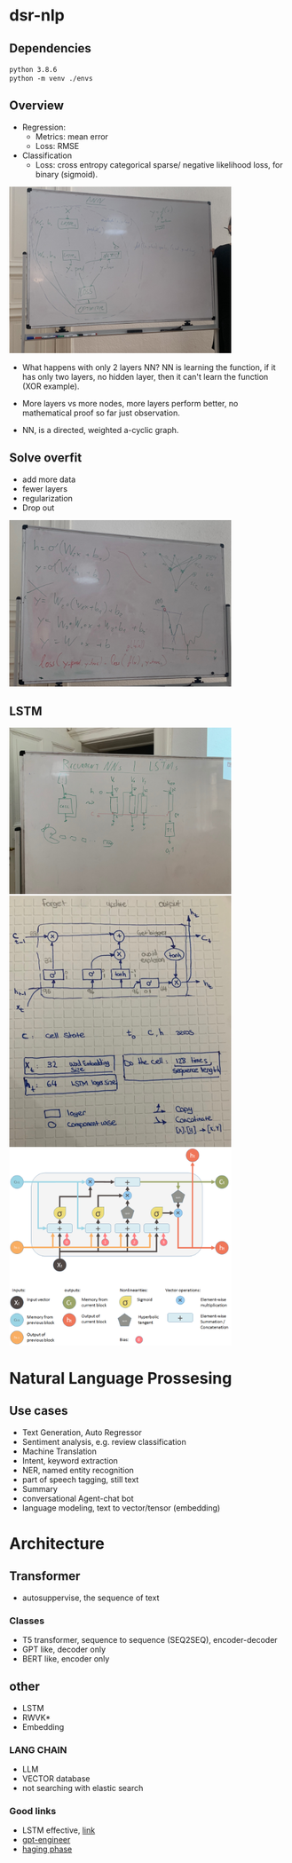 # dsr-nlp

## Dependencies
```
python 3.8.6
python -m venv ./envs
```

## Overview

- Regression:
  - Metrics: mean error
  - Loss: RMSE
- Classification
  - Loss: cross entropy categorical sparse/ negative likelihood loss, for binary (sigmoid).

<img src="img\01.png" style="width:400px;"/>


- What happens with only 2 layers NN? NN is learning the function, if it has only two layers, no hidden layer, then it can't learn the function (XOR example).

- More layers vs more nodes, more layers perform better, no mathematical proof so far just observation.
- NN, is a directed, weighted a-cyclic graph.

## Solve overfit
- add more data
- fewer layers
- regularization
- Drop out 


<img src="img\02.png" style="width:400px;"/>


## LSTM

<img src="img\03.jpg" style="width:400px;"/>

<img src="img\04.jpg" style="width:400px;"/>
<img src="img\05.png" style="width:400px;"/>


# Natural Language Prossesing


## Use cases
- Text Generation, Auto Regressor
- Sentiment analysis, e.g. review classification
- Machine Translation
- Intent, keyword extraction
- NER, named entity recognition
- part of speech tagging, still text
- Summary
- conversational Agent-chat bot
- language modeling, text to vector/tensor (embedding)


# Architecture
## Transformer 
- autosuppervise, the sequence of text 
### Classes
- T5 transformer, sequence to sequence (SEQ2SEQ), encoder-decoder
- GPT like, decoder only
- BERT like, encoder only

## other
- LSTM
- RWVK*
- Embedding 

### LANG CHAIN
- LLM
- VECTOR database
- not searching with elastic search


### Good links
- LSTM effective, [link](https://karpathy.github.io/2015/05/21/rnn-effectiveness/)
- [gpt-engineer](https://github.com/AntonOsika/gpt-engineer/tree/main)
- [haging phase](https://huggingface.co/spaces/JammyMachina/the-jam-machine-app)



